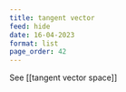 ```yaml
---
title: tangent vector
feed: hide
date: 16-04-2023
format: list
page_order: 42
---
```



See [[tangent vector space]]
